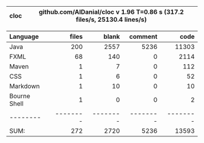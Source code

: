 | cloc | github.com/AlDanial/cloc v 1.96  T=0.86 s (317.2 files/s, 25130.4 lines/s) |
|------|----------------------------------------------------------------------------|

| Language     |    files |    blank |  comment |     code |
|:-------------|---------:|---------:|---------:|---------:|
| Java         |      200 |     2557 |     5236 |    11303 |
| FXML         |       68 |      140 |        0 |     2114 |
| Maven        |        1 |        7 |        0 |      112 |
| CSS          |        1 |        6 |        0 |       52 |
| Markdown     |        1 |       10 |        0 |       10 |
| Bourne Shell |        1 |        0 |        0 |        2 |
| --------     | -------- | -------- | -------- | -------- |
| SUM:         |      272 |     2720 |     5236 |    13593 |
